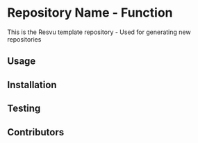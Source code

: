 # Repository Name - Function
This is the Resvu template repository - Used for generating new repositories

## Usage

## Installation

## Testing

## Contributors


